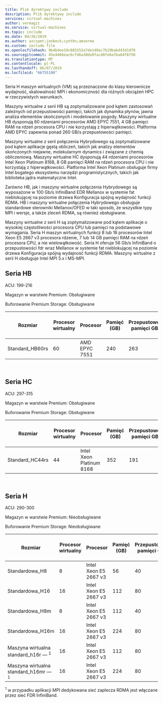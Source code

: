 ```yaml
---
title: Plik dyrektywy include
description: Plik dyrektywy include
services: virtual-machines
author: vermagit
ms.service: virtual-machines
ms.topic: include
ms.date: 04/26/2019
ms.author: azcspmt;jonbeck;cynthn;amverma
ms.custom: include file
ms.openlocfilehash: 9b4bdee19c883252e7de140ac7b19babd43d1df8
ms.sourcegitcommit: 45e4466eac6cfd6a30da9facd8fe6afba64f6f50
ms.translationtype: MT
ms.contentlocale: pl-PL
ms.lasthandoff: 06/07/2019
ms.locfileid: "66755190"
---
```

Seria H maszyn wirtualnych (VM) są przeznaczone do klasy kierownicze wydajność, skalowalność MPI i ekonomiczność dla różnych obciążeń HPC w rzeczywistych warunkach.

Maszyny wirtualne z serii HB są zoptymalizowane pod kątem zastosowań zależnych od przepustowości pamięci, takich jak dynamika płynów, jawna analiza elementów skończonych i modelowanie pogody. Maszyny wirtualne HB dysponują 60 rdzeniami procesorów AMD EPYC 7551, 4 GB pamięci RAM na rdzeń procesora CPU i nie korzystają z hiperwątkowości. Platforma AMD EPYC zapewnia ponad 260 GB/s przepustowości pamięci.

Maszyny wirtualne z serii połączenia Hybrydowego są zoptymalizowane pod kątem aplikacje gęstą obliczeń, takich jak analizy elementów skończonych niejawne, molekularnym dynamics i związane z chemią obliczeniową. Maszyny wirtualne HC dysponują 44 rdzeniami procesorów Intel Xeon Platinum 8168, 8 GB pamięci RAM na rdzeń procesora CPU i nie korzystają z hiperwątkowości. Platforma Intel Xeon Platinum obsługuje firmy Intel bogatego ekosystemu narzędzi programistycznych, takich jak biblioteka jądra matematyczne Intel.

Zarówno HB, jak i maszyny wirtualne połączenia Hybrydowego są wyposażone w 100 Gb/s InfiniBand EDR Mellanox w systemie fat nieblokującej na poziomie drzewa Konfiguracja spójną wydajność funkcji RDMA. HB i maszyny wirtualne połączenia Hybrydowego obsługuje standardowe sterowniki Mellanox/OFED w taki sposób, że wszystkie typy MPI i wersje, a także zleceń RDMA, są również obsługiwane.

Maszyny wirtualne z serii H są zoptymalizowane pod kątem aplikacje o wysokiej częstotliwości procesora CPU lub pamięci na podstawowe wymagania. Seria H maszyn wirtualnych funkcji 8 lub 16 procesorów Intel Xeon E5 2667 v3 procesora rdzenie, 7 lub 14 GB pamięci RAM na rdzeń procesora CPU, a nie wielowątkowość. Seria H oferuje 56 Gb/s InfiniBand o przepustowości fdr wraz Mellanox w systemie fat nieblokującej na poziomie drzewa Konfiguracja spójną wydajność funkcji RDMA. Maszyny wirtualne z serii H obsługuje Intel MPI 5.x i MS-MPI.

## <a name="hb-series"></a>Seria HB

ACU: 199-216

Magazyn w warstwie Premium: Obsługiwane

Buforowanie Premium Storage: Obsługiwane

| Rozmiar | Procesor wirtualny | Procesor | Pamięć (GB) | Przepustowość pamięci GB/s | Podstawowy częstotliwość procesora CPU (GHz) | Częstotliwość wszystkich rdzeni (GHz, szczytowa) | Częstotliwość jednordzeniowy (GHz, szczytowa) | Wydajność RDMA (GB/s) | Obsługa MPI | Magazyn tymczasowy (GB) | Maks. liczba dysków danych | Karty sieciowe Ethernet maksymalna |
| --- | --- | --- | --- | --- | --- | --- | --- | --- | --- | --- | --- | --- |
| Standard_HB60rs | 60 | AMD EPYC 7551 | 240 | 263 | 2.0 | 2.55 | 2.55 | 100 | Wszyscy | 700 | 4 | 1 |

<br>

## <a name="hc-series"></a>Seria HC

ACU: 297-315

Magazyn w warstwie Premium: Obsługiwane

Buforowanie Premium Storage: Obsługiwane


| Rozmiar | Procesor wirtualny | Procesor | Pamięć (GB) | Przepustowość pamięci GB/s | Podstawowy częstotliwość procesora CPU (GHz) | Częstotliwość wszystkich rdzeni (GHz, szczytowa) | Częstotliwość jednordzeniowy (GHz, szczytowa) | Wydajność RDMA (GB/s) | Obsługa MPI | Magazyn tymczasowy (GB) | Maks. liczba dysków danych | Karty sieciowe Ethernet maksymalna |
| --- | --- | --- | --- | --- | --- | --- | --- | --- | --- | --- | --- | --- |
| Standard_HC44rs | 44 | Intel Xeon Platinum 8168 | 352 | 191 | 2.7 | 3.4 | 3.7 | 100 | Wszyscy | 700 | 4 | 1 |


<br>

## <a name="h-series"></a>Seria H

ACU: 290-300

Magazyn w warstwie Premium:  Nieobsługiwane

Buforowanie Premium Storage:  Nieobsługiwane

| Rozmiar | Procesor wirtualny | Procesor | Pamięć (GB) | Przepustowość pamięci GB/s | Podstawowy częstotliwość procesora CPU (GHz) | Częstotliwość wszystkich rdzeni (GHz, szczytowa) | Częstotliwość jednordzeniowy (GHz, szczytowa) | Wydajność RDMA (GB/s) | Obsługa MPI | Magazyn tymczasowy (GB) | Maks. liczba dysków danych | Karty sieciowe Ethernet maksymalna |
| --- | --- |--- | --- | --- | --- | --- | --- | --- | --- | --- | --- | --- |
| Standardowa_H8 | 8 | Intel Xeon E5 2667 v3 | 56 | 40 | 3.2 | 3.3 | 3.6 | - | Intel 5.x, MS-MPI | 1000 | 32 | 2 |
| Standardowa_H16 | 16 | Intel Xeon E5 2667 v3 | 112 | 80 | 3.2 | 3.3 | 3.6 |  - | Intel 5.x, MS-MPI | 2000 | 64 | 4 |
| Standardowa_H8m | 8 | Intel Xeon E5 2667 v3 | 112 | 40 | 3.2 | 3.3 | 3.6 | - | Intel 5.x, MS-MPI | 1000 | 32 | 2 |
| Standardowa_H16m | 16 | Intel Xeon E5 2667 v3 | 224 | 80 | 3.2 | 3.3 | 3.6 | - | Intel 5.x, MS-MPI | 2000 | 64 | 4 |
| Maszyna wirtualna standard_h16r — <sup>1</sup> | 16 | Intel Xeon E5 2667 v3 | 112 | 80 | 3.2 | 3.3 | 3.6 | 56 | Intel 5.x, MS-MPI | 2000 | 64 | 4 |
| Maszyna wirtualna standard_h16mr — <sup>1</sup> | 16 | Intel Xeon E5 2667 v3 | 224 | 80 | 3.2 | 3.3 | 3.6 | 56 | Intel 5.x, MS-MPI | 2000 | 64 | 4 |

<sup>1</sup> w przypadku aplikacji MPI dedykowana sieć zaplecza RDMA jest włączane przez sieć FDR InfiniBand.

<br>
